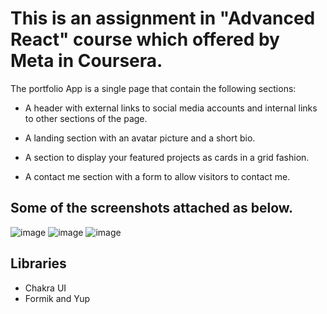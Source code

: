 # This is an assignment in "Advanced React" course which offered by Meta in Coursera. 

The portfolio App is a single page that contain the following sections:

* A header with external links to social media accounts and internal links to other sections of the page.

* A landing section with an avatar picture and a short bio.

* A section to display your featured projects as cards in a grid fashion.

* A contact me section with a form to allow visitors to contact me.

## Some of the screenshots attached as below. 

![image](https://github.com/RashmiGamage/PortpolioApp/assets/76894494/8a7946ac-ab19-4a4b-9f56-befd5610d9ec)
![image](https://github.com/RashmiGamage/PortpolioApp/assets/76894494/aca5c6df-2ce5-4ef3-bb17-91bdf356bd81)
![image](https://github.com/RashmiGamage/PortpolioApp/assets/76894494/f0602d66-1d21-4c42-8df1-dcaedd794ea2)

## Libraries 
* Chakra UI
* Formik and Yup


